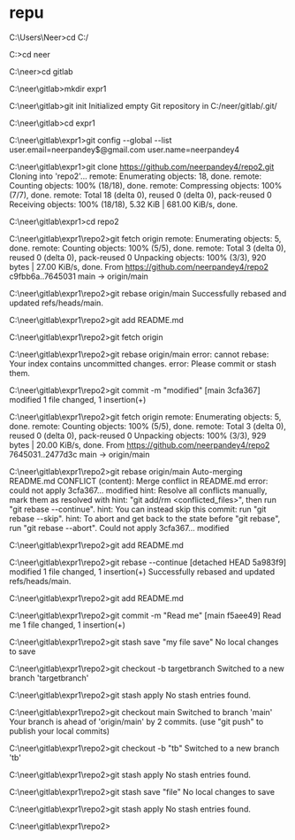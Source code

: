 # repu
C:\Users\Neer>cd C:/

C:\>cd neer

C:\neer>cd gitlab

C:\neer\gitlab>mkdir expr1

C:\neer\gitlab>git init
Initialized empty Git repository in C:/neer/gitlab/.git/

C:\neer\gitlab>cd expr1

C:\neer\gitlab\expr1>git config --global --list
user.email=neerpandey$@gmail.com
user.name=neerpandey4

C:\neer\gitlab\expr1>git clone https://github.com/neerpandey4/repo2.git
Cloning into 'repo2'...
remote: Enumerating objects: 18, done.
remote: Counting objects: 100% (18/18), done.
remote: Compressing objects: 100% (7/7), done.
remote: Total 18 (delta 0), reused 0 (delta 0), pack-reused 0
Receiving objects: 100% (18/18), 5.32 KiB | 681.00 KiB/s, done.

C:\neer\gitlab\expr1>cd repo2

C:\neer\gitlab\expr1\repo2>git fetch origin
remote: Enumerating objects: 5, done.
remote: Counting objects: 100% (5/5), done.
remote: Total 3 (delta 0), reused 0 (delta 0), pack-reused 0
Unpacking objects: 100% (3/3), 920 bytes | 27.00 KiB/s, done.
From https://github.com/neerpandey4/repo2
   c9fbb6a..7645031  main       -> origin/main

C:\neer\gitlab\expr1\repo2>git rebase origin/main
Successfully rebased and updated refs/heads/main.

C:\neer\gitlab\expr1\repo2>git add README.md

C:\neer\gitlab\expr1\repo2>git fetch origin

C:\neer\gitlab\expr1\repo2>git rebase origin/main
error: cannot rebase: Your index contains uncommitted changes.
error: Please commit or stash them.

C:\neer\gitlab\expr1\repo2>git commit -m "modified"
[main 3cfa367] modified
 1 file changed, 1 insertion(+)

C:\neer\gitlab\expr1\repo2>git fetch origin
remote: Enumerating objects: 5, done.
remote: Counting objects: 100% (5/5), done.
remote: Total 3 (delta 0), reused 0 (delta 0), pack-reused 0
Unpacking objects: 100% (3/3), 929 bytes | 20.00 KiB/s, done.
From https://github.com/neerpandey4/repo2
   7645031..2477d3c  main       -> origin/main

C:\neer\gitlab\expr1\repo2>git rebase origin/main
Auto-merging README.md
CONFLICT (content): Merge conflict in README.md
error: could not apply 3cfa367... modified
hint: Resolve all conflicts manually, mark them as resolved with
hint: "git add/rm <conflicted_files>", then run "git rebase --continue".
hint: You can instead skip this commit: run "git rebase --skip".
hint: To abort and get back to the state before "git rebase", run "git rebase --abort".
Could not apply 3cfa367... modified

C:\neer\gitlab\expr1\repo2>git add README.md

C:\neer\gitlab\expr1\repo2>git rebase --continue
[detached HEAD 5a983f9] modified
 1 file changed, 1 insertion(+)
Successfully rebased and updated refs/heads/main.

C:\neer\gitlab\expr1\repo2>git add README.md

C:\neer\gitlab\expr1\repo2>git commit -m "Read me"
[main f5aee49] Read me
 1 file changed, 1 insertion(+)

C:\neer\gitlab\expr1\repo2>git stash save "my file save"
No local changes to save

C:\neer\gitlab\expr1\repo2>git checkout -b targetbranch
Switched to a new branch 'targetbranch'

C:\neer\gitlab\expr1\repo2>git stash apply
No stash entries found.

C:\neer\gitlab\expr1\repo2>git checkout main
Switched to branch 'main'
Your branch is ahead of 'origin/main' by 2 commits.
  (use "git push" to publish your local commits)

C:\neer\gitlab\expr1\repo2>git checkout -b "tb"
Switched to a new branch 'tb'

C:\neer\gitlab\expr1\repo2>git stash apply
No stash entries found.

C:\neer\gitlab\expr1\repo2>git stash save "file"
No local changes to save

C:\neer\gitlab\expr1\repo2>git stash apply
No stash entries found.

C:\neer\gitlab\expr1\repo2>
